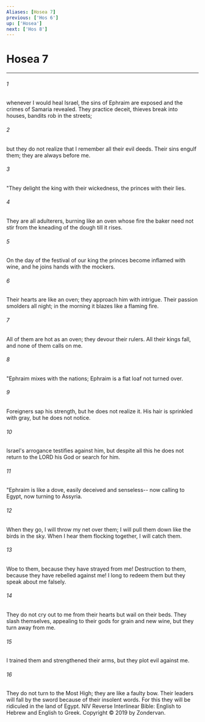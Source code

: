 ```yaml
---
Aliases: [Hosea 7]
previous: ['Hos 6']
up: ['Hosea']
next: ['Hos 8']
---
```

# Hosea 7

***


###### 1 
whenever I would heal Israel, the sins of Ephraim are exposed and the crimes of Samaria revealed. They practice deceit, thieves break into houses, bandits rob in the streets; 

###### 2 
but they do not realize that I remember all their evil deeds. Their sins engulf them; they are always before me. 

###### 3 
"They delight the king with their wickedness, the princes with their lies. 

###### 4 
They are all adulterers, burning like an oven whose fire the baker need not stir from the kneading of the dough till it rises. 

###### 5 
On the day of the festival of our king the princes become inflamed with wine, and he joins hands with the mockers. 

###### 6 
Their hearts are like an oven; they approach him with intrigue. Their passion smolders all night; in the morning it blazes like a flaming fire. 

###### 7 
All of them are hot as an oven; they devour their rulers. All their kings fall, and none of them calls on me. 

###### 8 
"Ephraim mixes with the nations; Ephraim is a flat loaf not turned over. 

###### 9 
Foreigners sap his strength, but he does not realize it. His hair is sprinkled with gray, but he does not notice. 

###### 10 
Israel's arrogance testifies against him, but despite all this he does not return to the LORD his God or search for him. 

###### 11 
"Ephraim is like a dove, easily deceived and senseless-- now calling to Egypt, now turning to Assyria. 

###### 12 
When they go, I will throw my net over them; I will pull them down like the birds in the sky. When I hear them flocking together, I will catch them. 

###### 13 
Woe to them, because they have strayed from me! Destruction to them, because they have rebelled against me! I long to redeem them but they speak about me falsely. 

###### 14 
They do not cry out to me from their hearts but wail on their beds. They slash themselves, appealing to their gods for grain and new wine, but they turn away from me. 

###### 15 
I trained them and strengthened their arms, but they plot evil against me. 

###### 16 
They do not turn to the Most High; they are like a faulty bow. Their leaders will fall by the sword because of their insolent words. For this they will be ridiculed in the land of Egypt. NIV Reverse Interlinear Bible: English to Hebrew and English to Greek. Copyright © 2019 by Zondervan.
